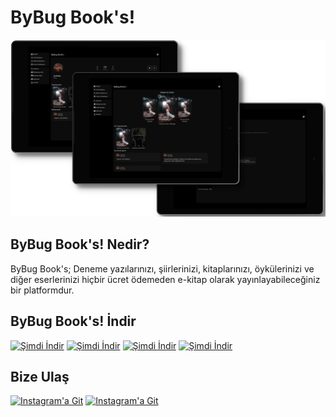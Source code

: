 # ByBug Book's!
<p align="center">
  <img src="https://raw.githubusercontent.com/JeaFrid/ByBugBooks/main/assets/clip.png" alt="Tanıtım Görseli">
</p>

## ByBug Book's! Nedir?
ByBug Book's; Deneme yazılarınızı, şiirlerinizi, kitaplarınızı, öykülerinizi ve diğer eserlerinizi hiçbir ücret ödemeden e-kitap olarak yayınlayabileceğiniz bir platformdur.

## ByBug Book's! İndir

[![Şimdi İndir](https://img.shields.io/badge/Android-Ücretsiz-orange)](https://github.com/JeaFrid/ByBugBooks/releases/tag/download)  [![Şimdi İndir](https://img.shields.io/badge/Windows-Ücretsiz-orange)](https://github.com/JeaFrid/ByBugBooks/releases/tag/download)
[![Şimdi İndir](https://img.shields.io/badge/Web-Ücretsiz-orange)](https://github.com/JeaFrid/ByBugBooks/releases/tag/download)  [![Şimdi İndir](https://img.shields.io/badge/Tüm%20Platformlar-İncele-orange)](https://github.com/JeaFrid/ByBugBooks/releases/tag/download)

## Bize Ulaş

[![Instagram'a Git](https://img.shields.io/badge/Telegram-grey?style=for-the-badge&logo=telegram&logoColor=white)](https://t.me/JeaFrid) [![Instagram'a Git](https://img.shields.io/badge/Eposta-grey?style=for-the-badge&logo=gmail&logoColor=white)](mailto:jeafriday.iletisim@gmail.com)
